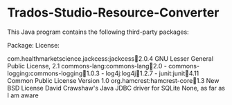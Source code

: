 # Trados-Studio-Resource-Converter
This Java program contains the following third-party packages:

Package:							License:

com.healthmarketscience.jackcess:jackcess:jar:2.0.4		GNU Lesser General Public License, 2.1
commons-lang:commons-lang:jar:2.0				-
commons-logging:commons-logging:jar:1.0.3			-
log4j:log4j:jar:1.2.7						-
junit:junit:jar:4.11	 					Common Public License Version 1.0
org.hamcrest:hamcrest-core:jar:1.3				New BSD License
David Crawshaw's Java JDBC driver for SQLite			None, as far as I am aware
